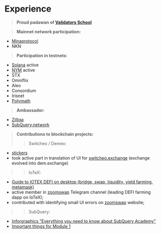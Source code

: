 # Experience

>**Proud padawan of [Validators School](https://github.com/Distributed-Validators-Synctems/Validator-School)**

>**Mainnet network participation:**
- [Minaprotocol](https://minaexplorer.com/wallet/B62qoZHCPoNTozrDqDtj6vjY7MmD9ZEakVMxTR7btNnqjoKzUqp4EKx)
- NKN


>**Participation in testnets:**
- [Solana](https://solana.foundation/sfdp-validators/511pMfd4oivn6uE7MrcJ21hTvcaCtwPGTLgnQAfopir7) active
- [NYM](https://nodes.guru/nym/mixnodecheck?q=punk1ark495s7w7qq2e8yfgg3c7nvfwt2rr5lewmjhy) active
- STX
- Omniflix
- Aleo
- Consordium
- Irisnet
- [Polymath](https://polymath.network/polymesh-testnet/getting-started-polymesh-itn)


>**Ambassador:**
- [Zilliqa](https://www.zilliqa.com/)
- [SubQuery.network](https://subquery.network/)


>**Contributions to blockchain projects:**
>> Switcheo / Demex:
  - [stickers](https://t.me/addstickers/swth_demex)
  - took active part in translation of UI for [switcheo.exchange](https://switcheo.exchange/) (exchange evolved into dem.exchange)
>> IoTeX:
  - [Guide to IOTEX DEFI on desktop (bridge, swap, liquidity, yield farming, metamask)](https://medium.com/@polarbear.validator/guide-to-iotex-defi-using-metamask-chrome-extention-bridge-swap-liquidity-yield-farming-21075fe357f6)
  - active member in [zoomswap](https://zoomswap.io/) Telegram channel (leading DEFI farming dapp on IoTeX);
  - contributed with identifying small UI errors on [zoomswap](https://zoomswap.io/) website;
>> SubQuery:
  - [Inforgraphics "Everything you need to know about SubQuery Academy"](https://twitter.com/rost_1989/status/1450457460456701955?s=20)
  - [Important things for Module 1](https://twitter.com/rost_1989/status/1451641730156089351?s=20)
